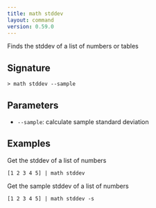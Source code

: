 ```yaml
---
title: math stddev
layout: command
version: 0.59.0
---
```


Finds the stddev of a list of numbers or tables

## Signature

```> math stddev --sample```

## Parameters

 -  `--sample`: calculate sample standard deviation

## Examples

Get the stddev of a list of numbers
```shell
[1 2 3 4 5] | math stddev
```

Get the sample stddev of a list of numbers
```shell
[1 2 3 4 5] | math stddev -s
```

